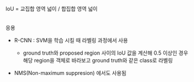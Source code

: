 
IoU = 교집합 영역 넓이 / 합집합 영역 넓이
<br><br>

응용

- R-CNN : SVM을 학습 시킬 때 라벨링 과정에서 사용
  - ground truth와 proposed region 사이의 IoU 값을 계산해 0.5 이상인 경우 해당 region을 객체로 바라보고 ground truth와 같은 class로 라벨링
  
- NMS(Non-maximum suppresion) 에서도 사용됨
